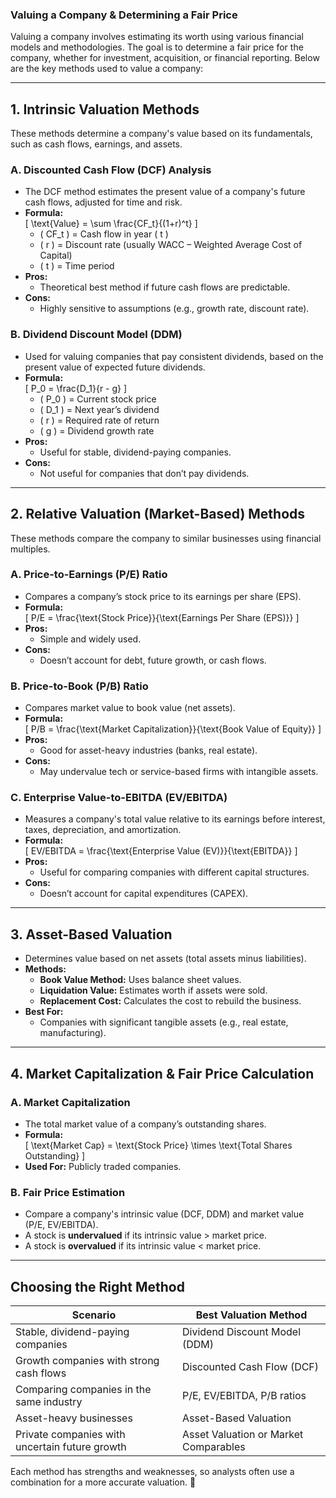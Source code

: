### **Valuing a Company & Determining a Fair Price**  

Valuing a company involves estimating its worth using various financial models and methodologies. The goal is to determine a fair price for the company, whether for investment, acquisition, or financial reporting. Below are the key methods used to value a company:  

---

## **1. Intrinsic Valuation Methods**  
These methods determine a company's value based on its fundamentals, such as cash flows, earnings, and assets.  

### **A. Discounted Cash Flow (DCF) Analysis**  
- The DCF method estimates the present value of a company's future cash flows, adjusted for time and risk.  
- **Formula:**  
  \[
  \text{Value} = \sum \frac{CF_t}{(1+r)^t}
  \]  
  - \( CF_t \) = Cash flow in year \( t \)  
  - \( r \) = Discount rate (usually WACC – Weighted Average Cost of Capital)  
  - \( t \) = Time period  
- **Pros:**  
  - Theoretical best method if future cash flows are predictable.  
- **Cons:**  
  - Highly sensitive to assumptions (e.g., growth rate, discount rate).  

### **B. Dividend Discount Model (DDM)**  
- Used for valuing companies that pay consistent dividends, based on the present value of expected future dividends.  
- **Formula:**  
  \[
  P_0 = \frac{D_1}{r - g}
  \]  
  - \( P_0 \) = Current stock price  
  - \( D_1 \) = Next year’s dividend  
  - \( r \) = Required rate of return  
  - \( g \) = Dividend growth rate  
- **Pros:**  
  - Useful for stable, dividend-paying companies.  
- **Cons:**  
  - Not useful for companies that don’t pay dividends.  

---

## **2. Relative Valuation (Market-Based) Methods**  
These methods compare the company to similar businesses using financial multiples.  

### **A. Price-to-Earnings (P/E) Ratio**  
- Compares a company’s stock price to its earnings per share (EPS).  
- **Formula:**  
  \[
  P/E = \frac{\text{Stock Price}}{\text{Earnings Per Share (EPS)}}
  \]  
- **Pros:**  
  - Simple and widely used.  
- **Cons:**  
  - Doesn’t account for debt, future growth, or cash flows.  

### **B. Price-to-Book (P/B) Ratio**  
- Compares market value to book value (net assets).  
- **Formula:**  
  \[
  P/B = \frac{\text{Market Capitalization}}{\text{Book Value of Equity}}
  \]  
- **Pros:**  
  - Good for asset-heavy industries (banks, real estate).  
- **Cons:**  
  - May undervalue tech or service-based firms with intangible assets.  

### **C. Enterprise Value-to-EBITDA (EV/EBITDA)**  
- Measures a company's total value relative to its earnings before interest, taxes, depreciation, and amortization.  
- **Formula:**  
  \[
  EV/EBITDA = \frac{\text{Enterprise Value (EV)}}{\text{EBITDA}}
  \]  
- **Pros:**  
  - Useful for comparing companies with different capital structures.  
- **Cons:**  
  - Doesn’t account for capital expenditures (CAPEX).  

---

## **3. Asset-Based Valuation**  
- Determines value based on net assets (total assets minus liabilities).  
- **Methods:**  
  - **Book Value Method:** Uses balance sheet values.  
  - **Liquidation Value:** Estimates worth if assets were sold.  
  - **Replacement Cost:** Calculates the cost to rebuild the business.  
- **Best For:**  
  - Companies with significant tangible assets (e.g., real estate, manufacturing).  

---

## **4. Market Capitalization & Fair Price Calculation**  
### **A. Market Capitalization**  
- The total market value of a company’s outstanding shares.  
- **Formula:**  
  \[
  \text{Market Cap} = \text{Stock Price} \times \text{Total Shares Outstanding}
  \]  
- **Used For:** Publicly traded companies.  

### **B. Fair Price Estimation**  
- Compare a company's intrinsic value (DCF, DDM) and market value (P/E, EV/EBITDA).  
- A stock is **undervalued** if its intrinsic value > market price.  
- A stock is **overvalued** if its intrinsic value < market price.  

---

## **Choosing the Right Method**  
| Scenario | Best Valuation Method |
|----------|----------------------|
| Stable, dividend-paying companies | Dividend Discount Model (DDM) |
| Growth companies with strong cash flows | Discounted Cash Flow (DCF) |
| Comparing companies in the same industry | P/E, EV/EBITDA, P/B ratios |
| Asset-heavy businesses | Asset-Based Valuation |
| Private companies with uncertain future growth | Asset Valuation or Market Comparables |

Each method has strengths and weaknesses, so analysts often use a combination for a more accurate valuation. 🚀
